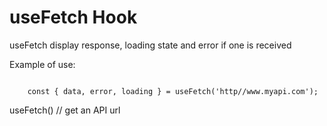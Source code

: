 # useFetch Hook

useFetch display response, loading state and error if one is received

Example of use:

```

    const { data, error, loading } = useFetch('http//www.myapi.com');

```

useFetch() // get an API url

